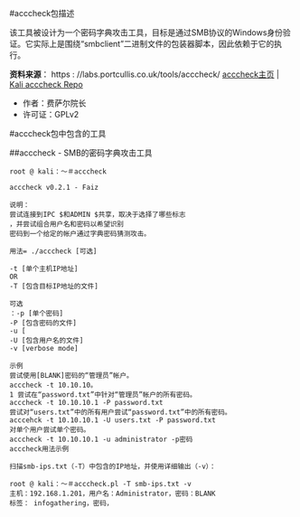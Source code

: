 #acccheck包描述

该工具被设计为一个密码字典攻击工具，目标是通过SMB协议的Windows身份验证。它实际上是围绕“smbclient”二进制文件的包装器脚本，因此依赖于它的执行。

**资料来源**： https : //labs.portcullis.co.uk/tools/acccheck/ 
[acccheck主页](http://labs.portcullis.co.uk/application/acccheck) | [Kali acccheck Repo](http://git.kali.org/gitweb/?p=packages/acccheck.git;a=summary)

- 作者：费萨尔院长
- 许可证：GPLv2

#acccheck包中包含的工具

##acccheck - SMB的密码字典攻击工具

```
root @ kali：〜＃acccheck 

acccheck v0.2.1 - Faiz 

说明：
尝试连接到IPC $和ADMIN $共享，取决于选择了哪些标志
，并尝试组合用户名和密码以希望识别
密码到一个给定的帐户通过字典密码猜测攻击。

用法= ./acccheck [可选] 

-t [单个主机IP地址] 
OR 
-T [包含目标IP地址的文件] 

可选
：-p [单个密码] 
-P [包含密码的文件] 
-u [ 
-U [包含用户名的文件] 
-v [verbose mode] 

示例
尝试使用[BLANK]密码的“管理员”帐户。
acccheck -t 10.10.10。
1 尝试在“password.txt”中针对“管理员”帐户的所有密码。
acccheck -t 10.10.10.1 -P password.txt 
尝试对“users.txt”中的所有用户尝试“password.txt”中的所有密码。
acccehck -t 10.10.10.1 -U users.txt -P password.txt 
对单个用户尝试单个密码。
acccheck -t 10.10.10.1 -u administrator -p密码
acccheck用法示例

扫描smb-ips.txt（-T）中包含的IP地址，并使用详细输出（-v）：

root @ kali：〜＃acccheck.pl -T smb-ips.txt -v 
主机：192.168.1.201，用户名：Administrator，密码：BLANK
标签： infogathering，密码，
